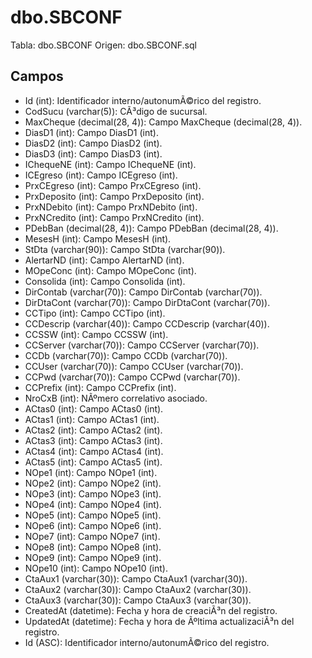 ﻿# dbo.SBCONF

Tabla: dbo.SBCONF
Origen: dbo.SBCONF.sql

## Campos

- Id (int): Identificador interno/autonumÃ©rico del registro.
- CodSucu (varchar(5)): CÃ³digo de sucursal.
- MaxCheque (decimal(28, 4)): Campo MaxCheque (decimal(28, 4)).
- DiasD1 (int): Campo DiasD1 (int).
- DiasD2 (int): Campo DiasD2 (int).
- DiasD3 (int): Campo DiasD3 (int).
- IChequeNE (int): Campo IChequeNE (int).
- ICEgreso (int): Campo ICEgreso (int).
- PrxCEgreso (int): Campo PrxCEgreso (int).
- PrxDeposito (int): Campo PrxDeposito (int).
- PrxNDebito (int): Campo PrxNDebito (int).
- PrxNCredito (int): Campo PrxNCredito (int).
- PDebBan (decimal(28, 4)): Campo PDebBan (decimal(28, 4)).
- MesesH (int): Campo MesesH (int).
- StDta (varchar(90)): Campo StDta (varchar(90)).
- AlertarND (int): Campo AlertarND (int).
- MOpeConc (int): Campo MOpeConc (int).
- Consolida (int): Campo Consolida (int).
- DirContab (varchar(70)): Campo DirContab (varchar(70)).
- DirDtaCont (varchar(70)): Campo DirDtaCont (varchar(70)).
- CCTipo (int): Campo CCTipo (int).
- CCDescrip (varchar(40)): Campo CCDescrip (varchar(40)).
- CCSSW (int): Campo CCSSW (int).
- CCServer (varchar(70)): Campo CCServer (varchar(70)).
- CCDb (varchar(70)): Campo CCDb (varchar(70)).
- CCUser (varchar(70)): Campo CCUser (varchar(70)).
- CCPwd (varchar(70)): Campo CCPwd (varchar(70)).
- CCPrefix (int): Campo CCPrefix (int).
- NroCxB (int): NÃºmero correlativo asociado.
- ACtas0 (int): Campo ACtas0 (int).
- ACtas1 (int): Campo ACtas1 (int).
- ACtas2 (int): Campo ACtas2 (int).
- ACtas3 (int): Campo ACtas3 (int).
- ACtas4 (int): Campo ACtas4 (int).
- ACtas5 (int): Campo ACtas5 (int).
- NOpe1 (int): Campo NOpe1 (int).
- NOpe2 (int): Campo NOpe2 (int).
- NOpe3 (int): Campo NOpe3 (int).
- NOpe4 (int): Campo NOpe4 (int).
- NOpe5 (int): Campo NOpe5 (int).
- NOpe6 (int): Campo NOpe6 (int).
- NOpe7 (int): Campo NOpe7 (int).
- NOpe8 (int): Campo NOpe8 (int).
- NOpe9 (int): Campo NOpe9 (int).
- NOpe10 (int): Campo NOpe10 (int).
- CtaAux1 (varchar(30)): Campo CtaAux1 (varchar(30)).
- CtaAux2 (varchar(30)): Campo CtaAux2 (varchar(30)).
- CtaAux3 (varchar(30)): Campo CtaAux3 (varchar(30)).
- CreatedAt (datetime): Fecha y hora de creaciÃ³n del registro.
- UpdatedAt (datetime): Fecha y hora de Ãºltima actualizaciÃ³n del registro.
- Id (ASC): Identificador interno/autonumÃ©rico del registro.

